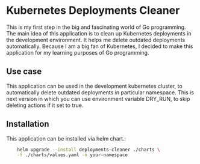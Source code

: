 # Kubernetes Deployments Cleaner

This is my first step in the big and fascinating world of Go programming.
The main idea of this application is to clean up Kubernetes deployments in the
development environment. It helps me delete outdated deployments automatically.
Because I am a big fan of Kubernetes, I decided to make this application for
my learning purposes of Go programming.

## Use case

This application can be used in the development kubernetes cluster, to
automatically delete outdated deployments in particular namespace.
This is next version in which you can use environment variable DRY_RUN,
to skip deleting actions if it set to true.

## Installation

This application can be installed via helm chart.:

```bash
    helm upgrade --install deployments-cleaner ./charts \
    -f ./charts/values.yaml -n your-namespace
```
